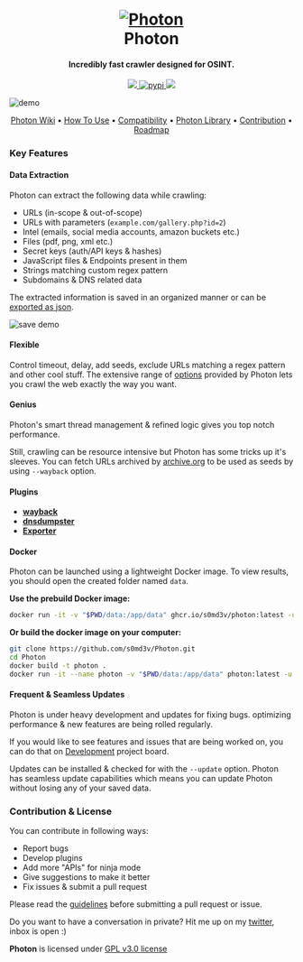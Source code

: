 
<h1 align="center">
  <br>
  <a href="https://github.com/s0md3v/Photon"><img src="https://image.ibb.co/h5OZAK/photonsmall.png" alt="Photon"></a>
  <br>
  Photon
  <br>
</h1>

<h4 align="center">Incredibly fast crawler designed for OSINT.</h4>

<p align="center">
  <a href="https://github.com/s0md3v/Photon/releases">
    <img src="https://img.shields.io/github/release/s0md3v/Photon.svg">
  </a>
  <a href="https://pypi.org/project/photon/">
    <img src="https://img.shields.io/badge/pypi-@photon-red.svg?style=style=flat-square"
         alt="pypi">
  </a>
  <a href="https://github.com/s0md3v/Photon/issues?q=is%3Aissue+is%3Aclosed">
      <img src="https://img.shields.io/github/issues-closed-raw/s0md3v/Photon.svg">
  </a>
</p>

![demo](https://image.ibb.co/kQSUcz/demo.png)

<p align="center">
  <a href="https://github.com/s0md3v/Photon/wiki">Photon Wiki</a> •
  <a href="https://github.com/s0md3v/Photon/wiki/Usage">How To Use</a> •
  <a href="https://github.com/s0md3v/Photon/wiki/Compatibility-&-Dependencies">Compatibility</a> •
  <a href="https://github.com/s0md3v/Photon/wiki/Photon-Library">Photon Library</a> •
  <a href="#contribution--license">Contribution</a> •
  <a href="https://github.com/s0md3v/Photon/projects/1">Roadmap</a>
</p>

### Key Features

#### Data Extraction
Photon can extract the following data while crawling:

- URLs (in-scope & out-of-scope)
- URLs with parameters (`example.com/gallery.php?id=2`)
- Intel (emails, social media accounts, amazon buckets etc.)
- Files (pdf, png, xml etc.)
- Secret keys (auth/API keys & hashes)
- JavaScript files & Endpoints present in them
- Strings matching custom regex pattern
- Subdomains & DNS related data

The extracted information is saved in an organized manner or can be [exported as json](https://github.com/s0md3v/Photon/wiki/Usage#export-formatted-result).

![save demo](https://image.ibb.co/dS1BqK/carbon_2.png)

#### Flexible
Control timeout, delay, add seeds, exclude URLs matching a regex pattern and other cool stuff.
The extensive range of [options](https://github.com/s0md3v/Photon/wiki/Usage) provided by Photon lets you crawl the web exactly the way you want.

#### Genius
Photon's smart thread management & refined logic gives you top notch performance.

Still, crawling can be resource intensive but Photon has some tricks up it's sleeves. You can fetch URLs archived by [archive.org](https://archive.org/) to be used as seeds by using `--wayback` option.

#### Plugins
- **[wayback](https://github.com/s0md3v/Photon/wiki/Usage#use-urls-from-archiveorg-as-seeds)**
- **[dnsdumpster](https://github.com/s0md3v/Photon/wiki/Usage#dumping-dns-data)**
- **[Exporter](https://github.com/s0md3v/Photon/wiki/Usage#export-formatted-result)**

#### Docker

Photon can be launched using a lightweight Docker image.
To view results, you should open the created folder named `data`.


**Use the prebuild Docker image:**
```bash
docker run -it -v "$PWD/data:/app/data" ghcr.io/s0md3v/photon:latest -u google.com
```

**Or build the docker image on your computer:**
```bash
git clone https://github.com/s0md3v/Photon.git
cd Photon
docker build -t photon .
docker run -it --name photon -v "$PWD/data:/app/data" photon:latest -u google.com
```

#### Frequent & Seamless Updates
Photon is under heavy development and updates for fixing bugs. optimizing performance & new features are being rolled regularly.

If you would like to see features and issues that are being worked on, you can do that on [Development](https://github.com/s0md3v/Photon/projects/1) project board.

Updates can be installed & checked for with the `--update` option. Photon has seamless update capabilities which means you can update Photon without losing any of your saved data.

### Contribution & License
You can contribute in following ways:

- Report bugs
- Develop plugins
- Add more "APIs" for ninja mode
- Give suggestions to make it better
- Fix issues & submit a pull request

Please read the [guidelines](https://github.com/s0md3v/Photon/wiki/Guidelines) before submitting a pull request or issue.

Do you want to have a conversation in private? Hit me up on my [twitter](https://twitter.com/s0md3v/), inbox is open :)

**Photon** is licensed under [GPL v3.0 license](https://www.gnu.org/licenses/gpl-3.0.en.html)
